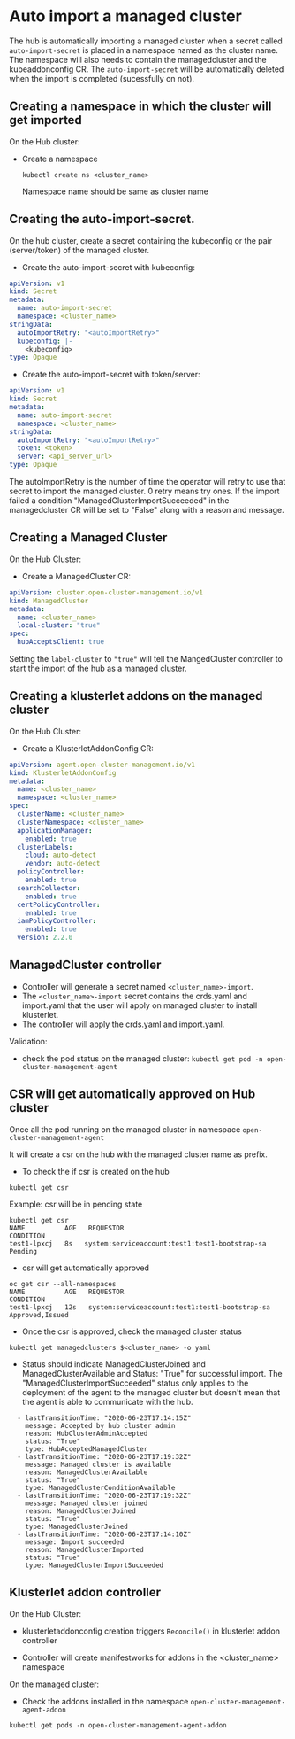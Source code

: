 [comment]: # ( Copyright Contributors to the Open Cluster Management project )

# Auto import a managed cluster

The hub is automatically importing a managed cluster when a secret called `auto-import-secret` is placed in a namespace named as the cluster name. The namespace will also needs to contain the managedcluster and the kubeaddonconfig CR. The `auto-import-secret` will be automatically deleted when the import is completed (sucessfully on not).


## Creating a namespace in which the cluster will get imported
On the Hub cluster:
- Create a namespace
  ```shell
  kubectl create ns <cluster_name>
  ```
  Namespace name should be same as cluster name

## Creating the auto-import-secret.
On the hub cluster, create a secret containing the kubeconfig or the pair (server/token) of the managed cluster. 

- Create the auto-import-secret with kubeconfig:
``` yaml
apiVersion: v1
kind: Secret
metadata:
  name: auto-import-secret
  namespace: <cluster_name>
stringData:
  autoImportRetry: "<autoImportRetry>"
  kubeconfig: |- 
    <kubeconfig>
type: Opaque
```

- Create the auto-import-secret with token/server:
``` yaml
apiVersion: v1
kind: Secret
metadata:
  name: auto-import-secret
  namespace: <cluster_name>
stringData:
  autoImportRetry: "<autoImportRetry>"
  token: <token>
  server: <api_server_url>
type: Opaque
```

The autoImportRetry is the number of time the operator will retry to use that secret to import the managed cluster. 0 retry means try ones. If the import failed a condition "ManagedClusterImportSucceeded" in the managedcluster CR will be set to "False" along with a reason and message.

## Creating a Managed Cluster
On the Hub Cluster: 
- Create a ManagedCluster CR:

```yaml
apiVersion: cluster.open-cluster-management.io/v1
kind: ManagedCluster
metadata:
  name: <cluster_name>
  local-cluster: "true"
spec:
  hubAcceptsClient: true
```

Setting the `label-cluster` to `"true"` will tell the MangedCluster controller to start the import of the hub as a managed cluster.

## Creating a klusterlet addons on the managed cluster

On the Hub Cluster: 
- Create a KlusterletAddonConfig CR:

```yaml
apiVersion: agent.open-cluster-management.io/v1
kind: KlusterletAddonConfig
metadata:
  name: <cluster_name>
  namespace: <cluster_name>
spec:
  clusterName: <cluster_name>
  clusterNamespace: <cluster_name>
  applicationManager:
    enabled: true
  clusterLabels:
    cloud: auto-detect
    vendor: auto-detect
  policyController:
    enabled: true
  searchCollector:
    enabled: true
  certPolicyController:
    enabled: true
  iamPolicyController:
    enabled: true
  version: 2.2.0
```

## ManagedCluster controller

- Controller will generate a secret named `<cluster_name>-import`.
- The `<cluster_name>-import` secret contains the crds.yaml and import.yaml that the user will apply on managed cluster to install klusterlet.
- The controller will apply the crds.yaml and import.yaml.

Validation:
- check the pod status on the managed cluster: `kubectl get pod -n open-cluster-management-agent`


## CSR will get automatically approved on Hub cluster

Once all the pod running on the managed cluster in namespace `open-cluster-management-agent`

It will create a csr on the hub with the managed cluster name as prefix.

- To check the if csr is created on the hub 

```
kubectl get csr
```
Example:  csr will be in pending state

```
kubectl get csr
NAME          AGE   REQUESTOR                                        CONDITION
test1-lpxcj   8s   system:serviceaccount:test1:test1-bootstrap-sa   Pending
```

- csr will get automatically approved

```
oc get csr --all-namespaces
NAME          AGE   REQUESTOR                                        CONDITION
test1-lpxcj   12s   system:serviceaccount:test1:test1-bootstrap-sa   Approved,Issued
```

- Once the csr is approved, check the managed cluster status

```
kubectl get managedclusters $<cluster_name> -o yaml
```

- Status should indicate ManagedClusterJoined and ManagedClusterAvailable and Status: "True" for successful import. The "ManagedClusterImportSucceeded" status only applies to the deployment of the agent to the managed cluster but doesn't mean that the agent is able to communicate with the hub.

```
  - lastTransitionTime: "2020-06-23T17:14:15Z"
    message: Accepted by hub cluster admin
    reason: HubClusterAdminAccepted
    status: "True"
    type: HubAcceptedManagedCluster
  - lastTransitionTime: "2020-06-23T17:19:32Z"
    message: Managed cluster is available
    reason: ManagedClusterAvailable
    status: "True"
    type: ManagedClusterConditionAvailable
  - lastTransitionTime: "2020-06-23T17:19:32Z"
    message: Managed cluster joined
    reason: ManagedClusterJoined
    status: "True"
    type: ManagedClusterJoined
  - lastTransitionTime: "2020-06-23T17:14:10Z"
    message: Import succeeded
    reason: ManagedClusterImported
    status: "True"
    type: ManagedClusterImportSucceeded

```

## Klusterlet addon controller

On the Hub Cluster: 
- klusterletaddonconfig creation triggers `Reconcile()` in klusterlet addon controller

- Controller will create manifestworks for addons in the <cluster_name> namespace

On the managed cluster:
- Check the addons installed in the namespace `open-cluster-management-agent-addon`

```
kubectl get pods -n open-cluster-management-agent-addon
```
